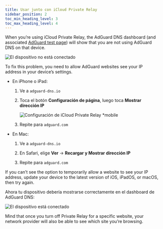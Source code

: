```yaml
---
title: Usar junto con iCloud Private Relay
sidebar_position: 2
toc_min_heading_level: 3
toc_max_heading_level: 4
---
```


When you’re using iCloud Private Relay, the AdGuard DNS dashboard (and associated [AdGuard test page](https://adguard.com/test.html)) will show that you are not using AdGuard DNS on that device.

![El dispositivo no está conectado](https://cdn.adtidy.org/content/kb/dns/private/solving_problems/icloud_private_relay/device-not-connected.jpeg)

To fix this problem, you need to allow AdGuard websites see your IP address in your device’s settings.

- En iPhone o iPad:

    1. Ve a `adguard-dns.io`

    1. Toca el botón **Configuración de página**, luego toca **Mostrar dirección IP**

        ![Configuración de iCloud Private Relay *mobile](https://cdn.adtidy.org/content/kb/dns/private/solving_problems/icloud_private_relay/icloudpr.jpg)

    1. Repite para `adguard.com`

- En Mac:

    1. Ve a `adguard-dns.io`

    1. En Safari, elige **Ver** → **Recargar y Mostrar dirección IP**

    1. Repite para `adguard.com`

If you can’t see the option to temporarily allow a website to see your IP address, update your device to the latest version of iOS, iPadOS, or macOS, then try again.

Ahora tu dispositivo debería mostrarse correctamente en el dashboard de AdGuard DNS:

![El dispositivo está conectado](https://cdn.adtidy.org/content/kb/dns/private/solving_problems/icloud_private_relay/device-connected.jpeg)

Mind that once you turn off Private Relay for a specific website, your network provider will also be able to see which site you’re browsing.
